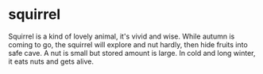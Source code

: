 # squirrel

Squirrel is a kind of lovely animal, it's vivid and wise. While autumn is coming to go, the squirrel will explore and nut hardly, then hide fruits into safe cave. A nut is small but stored amount is large. In cold and long winter, it eats nuts and gets alive.

